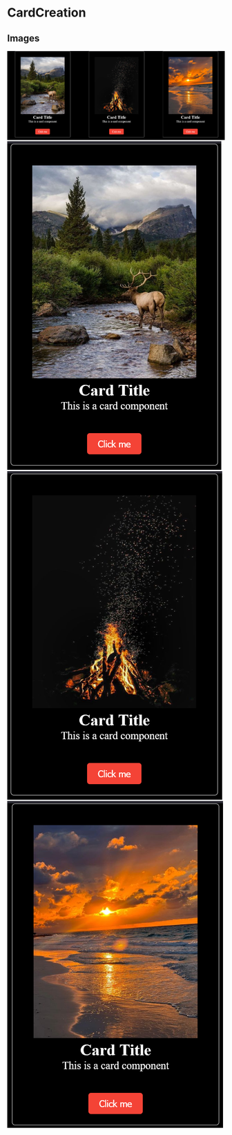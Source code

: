 # CardCreation

## Images

![alt text](image.png)
![alt text](image-1.png)
![alt text](image-2.png)
![alt text](image-3.png)